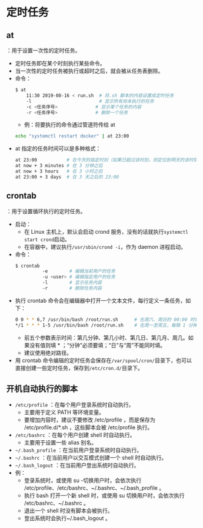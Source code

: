 
# 定时任务

## at

：用于设置一次性的定时任务。
- 定时任务即在某个时刻执行某些命令。
- 当一次性的定时任务被执行或超时之后，就会被从任务表删除。
- 命令：
    ```sh
    $ at
        11:30 2019-08-16 < run.sh  # 将.sh 脚本的内容设置成定时任务
        -l                         # 显示所有尚未执行的任务
        -c <任务序号>              # 显示某个任务的内容
        -r <任务序号>              # 删除一个任务
    ```
    - 例：将要执行的命令通过管道符传给 at
    ```sh
    echo "systemctl restart docker" | at 23:00
    ```
- at 指定的任务时间可以是多种格式：
    ```sh
    at 23:00           # 在今天的指定时刻（如果已超过该时刻，则定位到明天的该时刻）
    at now + 3 minutes # 在 3 分钟之后
    at now + 3 hours   # 在 3 小时之后
    at 23:00 + 3 days  # 在 3 天之后的 23:00
    ```

## crontab

：用于设置循环执行的定时任务。
- 启动：
  - 在 Linux 主机上，默认会启动 crond 服务，没有的话就执行`systemctl start crond`启动。
  - 在容器中，建议执行`/usr/sbin/crond -i`，作为 daemon 进程启动。
- 命令：
    ```sh
    $ crontab
              -e        # 编辑当前用户的任务
              -u <user> # 编辑指定用户的任务
              -l        # 显示任务内容
              -r        # 删除任务内容
    ```
- 执行 crontab 命令会在编辑器中打开一个文本文件，每行定义一条任务，如下：
    ```sh
    0 0 * * 6,7 /usr/bin/bash /root/run.sh      # 在周六、周日的 00:00 时刻执行任务
    */1 * * * 1-5 /usr/bin/bash /root/run.sh    # 在周一至周五，每隔 1 分钟执行一次任务
    ```
    - 前五个参数表示时间：第几分钟、第几小时、第几日、第几月、周几。如果没有值则填 * ；“分钟”必须要填；“日”与“周”不能同时填。
    - 建议使用绝对路径。
- 用 crontab 命令编辑的定时任务会保存在`/var/spool/cron/`目录下，也可以直接创建一些定时任务，保存到`/etc/cron.d/`目录下。

## 开机自动执行的脚本

- `/etc/profile` ：在每个用户登录系统时自动执行。
  - 主要用于定义 PATH 等环境变量。
  - 要增加内容时，建议不要修改 /etc/profile ，而是保存为 /etc/profile.d/*.sh ，这些脚本会被 /etc/profile 执行。
- `/etc/bashrc` ：在每个用户创建 shell 时自动执行。
  - 主要用于设置一些 alias 别名。
- `~/.bash_profile` ：在当前用户登录系统时自动执行。
- `~/.bashrc` ：在当前用户以交互模式创建一个 shell 时自动执行。
- `~/.bash_logout` ：在当前用户登出系统时自动执行。
- 例：
  - 登录系统时，或使用 su -切换用户时，会依次执行 /etc/profile、/etc/bashrc、~/.bashrc、~/.bash_profile 。
  - 执行 bash 打开一个新 shell 时，或使用 su 切换用户时，会依次执行 /etc/bashrc、~/.bashrc 。
  - 退出一个 shell 时没有脚本会被执行。
  - 登出系统时会执行~/.bash_logout 。
